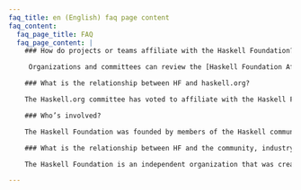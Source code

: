 ```yaml
---
faq_title: en (English) faq page content
faq_content:
  faq_page_title: FAQ
  faq_page_content: |
    ### How do projects or teams affiliate with the Haskell Foundation?

     Organizations and committees can review the [Haskell Foundation Affiliation Documents](https://docs.google.com/document/d/1sL0Nw3VEvxLT39WOkKhtR2_sOUctwVSZ_A4GDZV_mvU/edit) to learn more about how you can become affiliated with the Haskell Foundation. Please email [contact@haskell.foundation](mailto:contact@haskell.foundation) for more information.

    ### What is the relationship between HF and haskell.org?

    The Haskell.org committee has voted to affiliate with the Haskell Foundation, however the haskell.org committee remains an independent 501-3 (c) nonprofit organization. The haskell.org committee will continue to operate the haskell.org website and provide resources for Haskell infrastructure such as Hackage and the haskell mailing lists. Several members of haskell.org have helped launch HF.

    ### Who’s involved?

    The Haskell Foundation was founded by members of the Haskell community, with help and input from existing Haskell users, committees, and industrial users. Our sponsors page includes information about the organizations who have generously provided support for the Haskell Foundation.

    ### What is the relationship between HF and the community, industry, etc.

    The Haskell Foundation is an independent organization that was created to increase Haskell adoption across industry, the open source community, and academia. Many companies who see the value in haskell have provided generous support to the haskell foundation. The Haskell Foundation was conceived of and created by long-time members of the Haskell community.

---
```

